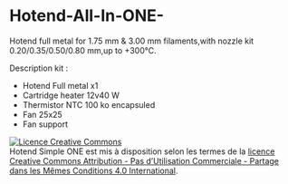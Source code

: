 Hotend-All-In-ONE-
==================

Hotend full metal for 1.75 mm &amp; 3.00 mm filaments,with nozzle kit 0.20/0.35/0.50/0.80 mm,up to +300°C.

Description kit :

- Hotend Full metal x1
- Cartridge heater 12v40 W
- Thermistor NTC 100 ko encapsuled
- Fan 25x25
- Fan support

<a rel="license" href="http://creativecommons.org/licenses/by-nc-sa/4.0/"><img alt="Licence Creative Commons" style="border-width:0" src="https://i.creativecommons.org/l/by-nc-sa/4.0/88x31.png" /></a><br /><span xmlns:dct="http://purl.org/dc/terms/" property="dct:title">Hotend Simple ONE</span> est mis à disposition selon les termes de la <a rel="license" href="http://creativecommons.org/licenses/by-nc-sa/4.0/">licence Creative Commons Attribution - Pas d’Utilisation Commerciale - Partage dans les Mêmes Conditions 4.0 International</a>.
